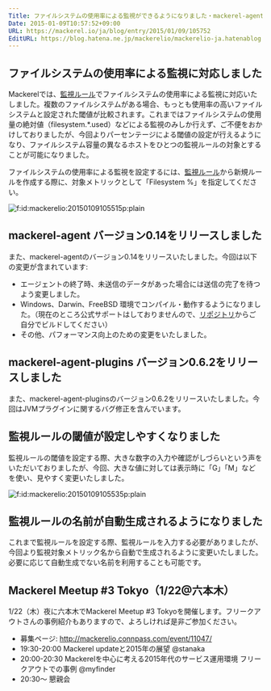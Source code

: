 ```yaml
---
Title: ファイルシステムの使用率による監視ができるようになりました・mackerel-agent v0.14を公開しました・ほか
Date: 2015-01-09T10:57:52+09:00
URL: https://mackerel.io/ja/blog/entry/2015/01/09/105752
EditURL: https://blog.hatena.ne.jp/mackerelio/mackerelio-ja.hatenablog.mackerel.io/atom/entry/8454420450079511194
---
```


## ファイルシステムの使用率による監視に対応しました

Mackerelでは、[監視ルール](https://mackerel.io/my/monitors)でファイルシステムの使用率による監視に対応いたしました。複数のファイルシステムがある場合、もっとも使用率の高いファイルシステムと設定された閾値が比較されます。これまではファイルシステムの使用量の絶対値（filesystem.*.used）などによる監視のみしか行えず、ご不便をおかけしておりましたが、今回よりパーセンテージによる閾値の設定が行えるようになり、ファイルシステム容量の異なるホストをひとつの監視ルールの対象とすることが可能になりました。

ファイルシステムの使用率による監視を設定するには、[監視ルール](https://mackerel.io/my/monitors)から新規ルールを作成する際に、対象メトリックとして「Filesystem %」を指定してください。


<p><span itemscope itemtype="http://schema.org/Photograph"><img src="https://cdn-ak.f.st-hatena.com/images/fotolife/m/mackerelio/20150109/20150109105515.png" alt="f:id:mackerelio:20150109105515p:plain" title="f:id:mackerelio:20150109105515p:plain" class="hatena-fotolife" itemprop="image"></span></p>


## mackerel-agent バージョン0.14をリリースしました

また、mackerel-agentのバージョン0.14をリリースいたしました。今回は以下の変更が含まれています:

- エージェントの終了時、未送信のデータがあった場合には送信の完了を待つよう変更しました。
- Windows、Darwin、FreeBSD 環境でコンパイル・動作するようになりました。（現在のところ公式サポートはしておりませんので、[リポジトリ](https://github.com/mackerelio/mackerel-agent)からご自分でビルドしてください）
- その他、パフォーマンス向上のための変更をいたしました。

## mackerel-agent-plugins バージョン0.6.2をリリースしました

また、mackerel-agent-pluginsのバージョン0.6.2をリリースいたしました。今回はJVMプラグインに関するバグ修正を含んでいます。

## 監視ルールの閾値が設定しやすくなりました

監視ルールの閾値を設定する際、大きな数字の入力や確認がしづらいという声をいただいておりましたが、今回、大きな値に対しては表示時に「G」「M」などを使い、見やすく変更いたしました。

<p><span itemscope itemtype="http://schema.org/Photograph"><img src="https://cdn-ak.f.st-hatena.com/images/fotolife/m/mackerelio/20150109/20150109105535.png" alt="f:id:mackerelio:20150109105535p:plain" title="f:id:mackerelio:20150109105535p:plain" class="hatena-fotolife" itemprop="image"></span></p>


## 監視ルールの名前が自動生成されるようになりました

これまで監視ルールを設定する際、監視ルールを入力する必要がありましたが、今回より監視対象メトリック名から自動で生成されるように変更いたしました。必要に応じて自動生成でない名前を利用することも可能です。

## Mackerel Meetup #3 Tokyo（1/22@六本木）

1/22（木）夜に六本木でMackerel Meetup #3 Tokyoを開催します。フリークアウトさんの事例紹介もありますので、よろしければ是非ご参加ください。

- 募集ページ: http://mackerelio.connpass.com/event/11047/
- 19:30-20:00 Mackerel updateと2015年の展望 @stanaka
- 20:00-20:30 Mackerelを中心に考える2015年代のサービス運用環境 フリークアウトでの事例 @myfinder
- 20:30～ 懇親会

